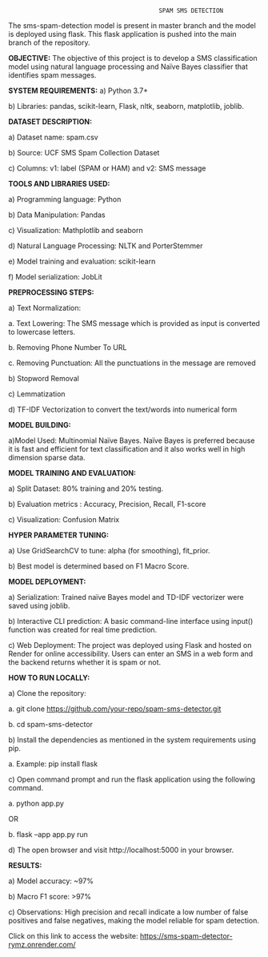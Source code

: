                                               SPAM SMS DETECTION

The sms-spam-detection model is present in master branch and the model is deployed using flask. This flask application is pushed into the main branch of the repository.
                                                                                    
**OBJECTIVE:**
The objective of this project is to develop a SMS classification model using natural language processing and Naïve Bayes classifier that identifies spam messages.

**SYSTEM REQUIREMENTS:**
a)	Python 3.7+

b)	Libraries: pandas, scikit-learn, Flask, nltk, seaborn, matplotlib, joblib.


**DATASET DESCRIPTION:** 

a)	Dataset name: spam.csv


b)	Source: UCF SMS Spam Collection Dataset

c)	Columns: v1: label (SPAM or HAM) and v2: SMS message


**TOOLS AND LIBRARIES USED:**

a)	Programming language: Python

b)	Data Manipulation: Pandas

c)	Visualization: Mathplotlib and seaborn

d)	Natural Language Processing: NLTK and PorterStemmer

e)	Model training and evaluation: scikit-learn

f)	Model serialization: JobLit


**PREPROCESSING STEPS:**

a)	Text Normalization:

a.	Text Lowering: The SMS message which is provided as input is converted to lowercase letters.

b.	Removing Phone Number To URL

c.	Removing Punctuation: All the punctuations in the message are removed

b)	Stopword Removal

c)	Lemmatization

d)	TF-IDF Vectorization to convert the text/words into numerical form


**MODEL BUILDING:**

a)Model Used: Multinomial Naïve Bayes. Naïve Bayes is preferred because it is fast and efficient for text classification and it also works well in high dimension sparse data.


**MODEL TRAINING AND EVALUATION:**

a)	Split Dataset: 80% training and 20% testing.

b)	Evaluation metrics : Accuracy, Precision, Recall, F1-score

c)	Visualization: Confusion Matrix


**HYPER PARAMETER TUNING:**

a)	Use GridSearchCV to tune: alpha (for smoothing), fit_prior.

b)	Best model is determined based on F1 Macro Score.


**MODEL DEPLOYMENT:**

a)	Serialization: Trained naïve Bayes model and TD-IDF vectorizer were saved using joblib.

b)	Interactive CLI prediction: A basic command-line interface using input() function was created for real time prediction.

c)	Web Deployment: The project was deployed using Flask and hosted on Render for online accessibility. Users can enter an SMS in a web form and the backend returns whether it is spam or not.


**HOW TO RUN LOCALLY:**

a)	Clone the repository: 

a.	git clone https://github.com/your-repo/spam-sms-detector.git

b.	cd spam-sms-detector

b)	Install the dependencies as mentioned in the system requirements using pip.

a.	Example: pip install flask

c)	Open command prompt and run the flask application using the following command.

a.	python app.py

OR

b.	flask –app app.py run

d)	The open browser and visit http://localhost:5000 in your browser.

**RESULTS:**

a)	Model accuracy: ~97%

b)	Macro F1 score: >97%

c)	Observations: High precision and recall indicate a low number of false positives and false negatives, making the model reliable for spam detection.

Click on this link to access the website: https://sms-spam-detector-rymz.onrender.com/
